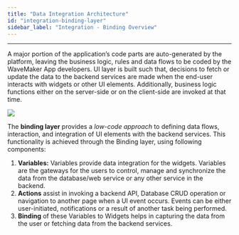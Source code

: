 ```yaml
---
title: "Data Integration Architecture"
id: "integration-binding-layer"
sidebar_label: "Integration - Binding Overview"
---
```

---
A major portion of the application’s code parts are auto-generated by the platform, leaving the business logic, rules and data flows to be coded by the WaveMaker App developers. UI layer is built such that, decisions to fetch or update the data to the backend services are made when the end-user interacts with widgets or other UI elements. Additionally, business logic functions either on the server-side or on the client-side are invoked at that time.

[![](/learn/assets/binding_layer.png)](/learn/assets/binding_layer.png)

The **binding layer** provides a _low-code approach_ to defining data flows, interaction, and integration of UI elements with the backend services. This functionality is achieved through the Binding layer, using following components:

1. **Variables:** Variables provide data integration for the widgets. Variables are the gateways for the users to control, manage and synchronize the data from the database/web service or any other service in the backend.
2. **Actions** assist in invoking a backend API, Database CRUD operation or navigation to another page when a UI event occurs. Events can be either user-initiated, notifications or a result of another task being performed.
3. **Binding** of these Variables to Widgets helps in capturing the data from the user or fetching data from the backend services.

